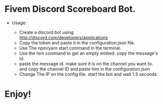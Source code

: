 # Fivem Discord Scoreboard Bot.

* Usage:

  - Create a discord bot using http://discord.com/developers/applications
  - Copy the token and paste it in the configuration.json file.
  - Use The npm/yarn start command in the terminal. 
  - Use the !em command to get an empty embed. copy the message's id.
  - paste the message id. make sure it is on the channel you want to. and copy the channel ID and paste him in the configuration.json
  - Change The IP on the config file. start the bot and wait 1.5 seconds.

# Enjoy!
